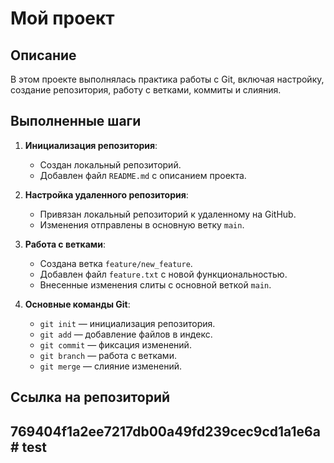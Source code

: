 # Мой проект

## Описание

В этом проекте выполнялась практика работы с Git, включая настройку, создание репозитория, работу с ветками, коммиты и слияния.

## Выполненные шаги

1. **Инициализация репозитория**:
   - Создан локальный репозиторий.
   - Добавлен файл `README.md` с описанием проекта.

2. **Настройка удаленного репозитория**:
   - Привязан локальный репозиторий к удаленному на GitHub.
   - Изменения отправлены в основную ветку `main`.

3. **Работа с ветками**:
   - Создана ветка `feature/new_feature`.
   - Добавлен файл `feature.txt` с новой функциональностью.
   - Внесенные изменения слиты с основной веткой `main`.

4. **Основные команды Git**:
   - `git init` — инициализация репозитория.
   - `git add` — добавление файлов в индекс.
   - `git commit` — фиксация изменений.
   - `git branch` — работа с ветками.
   - `git merge` — слияние изменений.

## Ссылка на репозиторий

## 769404f1a2ee7217db00a49fd239cec9cd1a1e6a# test
